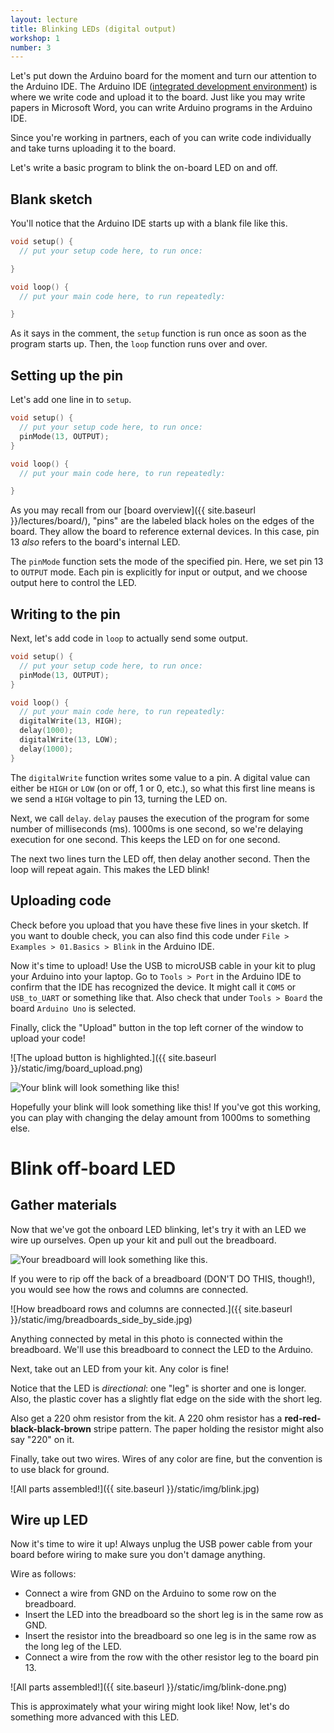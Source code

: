 ```yaml
---
layout: lecture
title: Blinking LEDs (digital output)
workshop: 1
number: 3
---
```


Let's put down the Arduino board for the moment and turn our attention to the
Arduino IDE. The Arduino IDE ([integrated development environment][ide]) is
where we write code and upload it to the board. Just like you may write
papers in Microsoft Word, you can write Arduino programs in the Arduino IDE.

Since you're working in partners, each of you can write code individually and
take turns uploading it to the board.

Let's write a basic program to blink the on-board LED on and off.

## Blank sketch

You'll notice that the Arduino IDE starts up with a blank file like this.

```cpp
void setup() {
  // put your setup code here, to run once:

}

void loop() {
  // put your main code here, to run repeatedly:

}
```

As it says in the comment, the `setup` function is run once as soon as the
program starts up. Then, the `loop` function runs over and over.

## Setting up the pin

Let's add one line in to `setup`.

```cpp
void setup() {
  // put your setup code here, to run once:
  pinMode(13, OUTPUT);
}

void loop() {
  // put your main code here, to run repeatedly:

}
```

As you may recall from our [board overview]({{ site.baseurl }}/lectures/board/), "pins" are the
labeled black holes on the edges of the board. They allow the board to
reference external devices. In this case, pin 13 _also_ refers to the board's
internal LED.

The `pinMode` function sets the mode of the specified pin. Here, we set pin
13 to `OUTPUT` mode. Each pin is explicitly for input or output, and we
choose output here to control the LED.

## Writing to the pin

Next, let's add code in `loop` to actually send some output.

```cpp
void setup() {
  // put your setup code here, to run once:
  pinMode(13, OUTPUT);
}

void loop() {
  // put your main code here, to run repeatedly:
  digitalWrite(13, HIGH);
  delay(1000);
  digitalWrite(13, LOW);
  delay(1000);
}
```

The `digitalWrite` function writes some value to a pin. A digital value can
either be `HIGH` or `LOW` (on or off, 1 or 0, etc.), so what this first line
means is we send a `HIGH` voltage to pin 13, turning the LED on.

Next, we call `delay`. `delay` pauses the execution of the program for some
number of milliseconds (ms). 1000ms is one second, so we're delaying
execution for one second. This keeps the LED on for one second.

The next two lines turn the LED off, then delay another second. Then the loop
will repeat again. This makes the LED blink!

## Uploading code

Check before you upload that you have these five lines in your sketch. If you
want to double check, you can also find this code under
`File > Examples > 01.Basics > Blink` in the Arduino IDE.

Now it's time to upload! Use the USB to microUSB cable in your kit to plug
your Arduino into your laptop. Go to `Tools > Port` in the Arduino IDE to
confirm that the IDE has recognized the device. It might call it `COM5` or
`USB_to_UART` or something like that. Also check that under `Tools > Board`
the board `Arduino Uno` is selected.

Finally, click the "Upload" button in the top left corner of the window to
upload your code!

![The upload button is highlighted.]({{ site.baseurl }}/static/img/board_upload.png)

![Your blink will look something like this!](https://thumbs.gfycat.com/SinfulFragrantConure-size_restricted.gif)

Hopefully your blink will look something like this! If you've got this
working, you can play with changing the delay amount from 1000ms to something
else.

# Blink off-board LED

## Gather materials

Now that we've got the onboard LED blinking, let's try it with an LED we wire
up ourselves. Open up your kit and pull out the breadboard.

![Your breadboard will look something like this.](https://upload.wikimedia.org/wikipedia/commons/thumb/1/19/Electronics-White-Breadboard.jpg/640px-Electronics-White-Breadboard.jpg)

If you were to rip off the back of a breadboard (DON'T DO THIS, though!), you
would see how the rows and columns are connected.

![How breadboard rows and columns are connected.]({{ site.baseurl }}/static/img/breadboards_side_by_side.jpg)

Anything connected by metal in this photo is connected within the breadboard.
We'll use this breadboard to connect the LED to the Arduino.

Next, take out an LED from your kit. Any color is fine!

Notice that the LED is _directional_: one "leg" is shorter and one is longer.
Also, the plastic cover has a slightly flat edge on the side with the short
leg.

Also get a 220 ohm resistor from the kit. A 220 ohm resistor has a
**red-red-black-black-brown** stripe pattern. The paper holding the resistor
might also say "220" on it.

Finally, take out two wires. Wires of any color are fine, but the convention
is to use black for ground.

![All parts assembled!]({{ site.baseurl }}/static/img/blink.jpg)

## Wire up LED

Now it's time to wire it up! Always unplug the USB power cable from your
board before wiring to make sure you don't damage anything.

Wire as follows:

- Connect a wire from GND on the Arduino to some row on the breadboard.
- Insert the LED into the breadboard so the short leg is in the same row as GND.
- Insert the resistor into the breadboard so one leg is in the same row as the long leg of the LED.
- Connect a wire from the row with the other resistor leg to the board pin 13.

![All parts assembled!]({{ site.baseurl }}/static/img/blink-done.png)

This is approximately what your wiring might look like! Now, let's do something more advanced with this LED.

[ide]: https://en.wikipedia.org/wiki/Integrated_development_environment